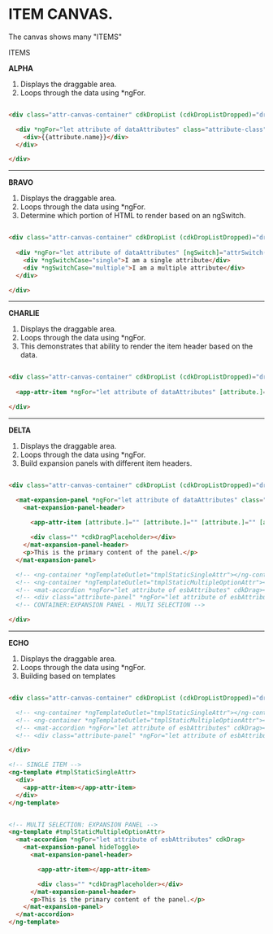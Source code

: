# ITEM CANVAS.

The canvas shows many "ITEMS" 

ITEMS 



**ALPHA**  
1. Displays the draggable area.  
2. Loops through the data using *ngFor.  

```html

<div class="attr-canvas-container" cdkDropList (cdkDropListDropped)="drop($event)">

  <div *ngFor="let attribute of dataAttributes" class="attribute-class">
    <div>{{attribute.name}}</div>
  </div>

</div>

```  

---  

**BRAVO**  
1. Displays the draggable area.
2. Loops through the data using *ngFor.
3. Determine which portion of HTML to render based on an ngSwitch.  

```html

<div class="attr-canvas-container" cdkDropList (cdkDropListDropped)="drop($event)">
  
  <div *ngFor="let attribute of dataAttributes" [ngSwitch]="attrSwitch(attribute.attrType)" class="attribute-class">
    <div *ngSwitchCase="single">I am a single attribute</div>
    <div *ngSwitchCase="multiple">I am a multiple attribute</div>
  </div>

</div>
```  

---  

**CHARLIE**  
1. Displays the draggable area.
2. Loops through the data using *ngFor.
3. This demonstrates that ability to render the item header based on the data.  

```html

<div class="attr-canvas-container" cdkDropList (cdkDropListDropped)="drop($event)">
  
  <app-attr-item *ngFor="let attribute of dataAttributes" [attribute.]="" [attribute.]="" [attribute.]="" [attribute.]="" [attribute.]="" [attribute.]="" [attribute.]="" [attribute.]="" [attribute.]="" [attribute.]="" cdkDrag></app-attr-item>

</div>
```  

---  

**DELTA**  
1. Displays the draggable area.
2. Loops through the data using *ngFor.
3. Build expansion panels with different item headers.  

```html

<div class="attr-canvas-container" cdkDropList (cdkDropListDropped)="drop($event)">

  <mat-expansion-panel *ngFor="let attribute of dataAttributes" class="attr-expansion-panel" hideToggle cdkDrag>
    <mat-expansion-panel-header>

      <app-attr-item [attribute.]="" [attribute.]="" [attribute.]="" [attribute.]="" [attribute.]="" [attribute.]="" [attribute.]="" [attribute.]="" [attribute.]="" [attribute.]="" cdkDrag></app-attr-item>
      
      <div class="" *cdkDragPlaceholder></div>
    </mat-expansion-panel-header>
    <p>This is the primary content of the panel.</p>
  </mat-expansion-panel>

  <!-- <ng-container *ngTemplateOutlet="tmplStaticSingleAttr"></ng-container> -->
  <!-- <ng-container *ngTemplateOutlet="tmplStaticMultipleOptionAttr"></ng-container> -->
  <!-- <mat-accordion *ngFor="let attribute of esbAttributes" cdkDrag></mat-accordion> -->
  <!-- <div class="attribute-panel" *ngFor="let attribute of esbAttributes" cdkDrag></div> -->
  <!-- CONTAINER:EXPANSION PANEL - MULTI SELECTION -->

</div>
```  

---  

**ECHO**  
1. Displays the draggable area.
2. Loops through the data using *ngFor.
3. Building based on templates  

```html

<div class="attr-canvas-container" cdkDropList (cdkDropListDropped)="drop($event)">

  <!-- <ng-container *ngTemplateOutlet="tmplStaticSingleAttr"></ng-container> -->
  <!-- <ng-container *ngTemplateOutlet="tmplStaticMultipleOptionAttr"></ng-container> -->
  <!-- <mat-accordion *ngFor="let attribute of esbAttributes" cdkDrag></mat-accordion> -->
  <!-- <div class="attribute-panel" *ngFor="let attribute of esbAttributes" cdkDrag></div> -->

</div>  

<!-- SINGLE ITEM -->
<ng-template #tmplStaticSingleAttr>
  <div>
    <app-attr-item></app-attr-item>
  </div>
</ng-template>


<!-- MULTI SELECTION: EXPANSION PANEL -->
<ng-template #tmplStaticMultipleOptionAttr>
  <mat-accordion *ngFor="let attribute of esbAttributes" cdkDrag>
    <mat-expansion-panel hideToggle>
      <mat-expansion-panel-header>

        <app-attr-item></app-attr-item>

        <div class="" *cdkDragPlaceholder></div>
      </mat-expansion-panel-header>
      <p>This is the primary content of the panel.</p>
    </mat-expansion-panel>
  </mat-accordion>
</ng-template>

```